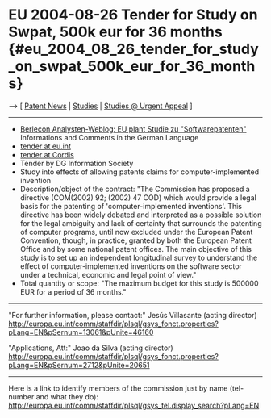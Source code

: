 # EU 2004-08-26 Tender for Study on Swpat, 500k eur for 36 months {#eu_2004_08_26_tender_for_study_on_swpat_500k_eur_for_36_months}

\--\> \[ [ Patent News](SwpatcninoEn "wikilink") \| [
Studies](SwpatsiskuEn "wikilink") \| [Studies @ Urgent
Appeal](http://swpat.ffii.org/letters/cons0406/parl/ "wikilink") \]

------------------------------------------------------------------------

-   [Berlecon Analysten-Weblog: EU plant Studie zu
    \"Softwarepatenten\"](http://weblog.berlecon.de/archives/2004/08/27/eu-plant-studie-zu-softwarepatenten/trackback/ "wikilink")
    Informations and Comments in the German Language
-   [tender at
    eu.int](http://ted.publications.eu.int/official/Exec?DataFlow=call_one_detail.dfl&Template=TED/result_one_detail.xsl&TableName=TED_EN&Query=ND:%22142264%202004%22&Lang=EN&StatLang=EN "wikilink")
-   [tender at
    Cordis](http://dbs.cordis.lu/cgi-bin/srchidadb?CALLER=NHP_EN_NEWS&ACTION=D&SESSION=&RCN=EN_RCN_ID:22522 "wikilink")
-   Tender by DG Information Society
-   Study into effects of allowing patents claims for
    computer-implemented invention
-   Description/object of the contract: \"The Commission has proposed a
    directive (COM(2002) 92; (2002) 47 COD) which would provide a legal
    basis for the patenting of \'computer-implemented inventions\'. This
    directive has been widely debated and interpreted as a possible
    solution for the legal ambiguity and lack of certainty that
    surrounds the patenting of computer programs, until now excluded
    under the European Patent Convention, though, in practice, granted
    by both the European Patent Office and by some national patent
    offices. The main objective of this study is to set up an
    independent longitudinal survey to understand the effect of
    computer-implemented inventions on the software sector under a
    technical, economic and legal point of view.\"
-   Total quantity or scope: \"The maximum budget for this study is
    500000 EUR for a period of 36 months.\"

------------------------------------------------------------------------

\"For further information, please contact:\" Jesús Villasante (acting
director)
<http://europa.eu.int/comm/staffdir/plsql/gsys_fonct.properties?pLang=EN&pSernum=13061&pUnite=46160>

\"Applications, Att:\" Joao da Silva (acting director)
<http://europa.eu.int/comm/staffdir/plsql/gsys_fonct.properties?pLang=EN&pSernum=2712&pUnite=20651>

------------------------------------------------------------------------

Here is a link to identify members of the commission just by name
(tel-number and what they do):
<http://europa.eu.int/comm/staffdir/plsql/gsys_tel.display_search?pLang=EN>
